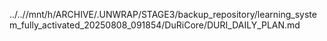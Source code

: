 ../..//mnt/h/ARCHIVE/.UNWRAP/STAGE3/backup_repository/learning_system_fully_activated_20250808_091854/DuRiCore/DURI_DAILY_PLAN.md